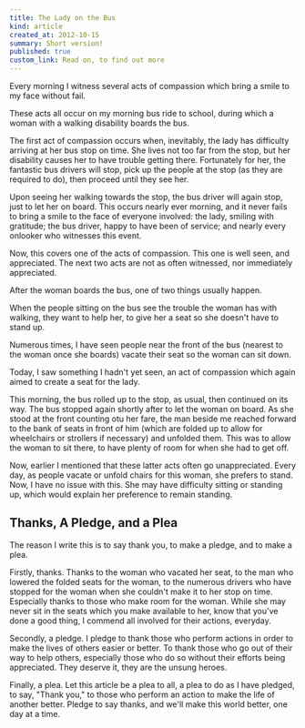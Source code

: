 ```yaml
---
title: The Lady on the Bus
kind: article
created_at: 2012-10-15
summary: Short version!
published: true
custom_link: Read on, to find out more
---
```


Every morning I witness several acts of compassion which bring a smile to my face without fail.

These acts all occur on my morning bus ride to school, during which a woman with a walking disability boards the bus.

The first act of compassion occurs when, inevitably, the lady has difficulty arriving at her bus stop on time. She lives not too far from the stop, but her disability causes her to have trouble getting there. Fortunately for her, the fantastic bus drivers will stop, pick up the people at the stop (as they are required to do), then proceed until they see her.

Upon seeing her walking towards the stop, the bus driver will again stop, just to let her on board. This occurs nearly ever morning, and it never fails to bring a smile to the face of everyone involved: the lady, smiling with gratitude; the bus driver, happy to have been of service; and nearly every onlooker who witnesses this event.

Now, this covers one of the acts of compassion. This one is well seen, and appreciated. The next two acts are not as often witnessed, nor immediately appreciated.

After the woman boards the bus, one of two things usually happen.

When the people sitting on the bus see the trouble the woman has with walking, they want to help her, to give her a seat so she doesn't have to stand up.

Numerous times, I have seen people near the front of the bus (nearest to the woman once she boards) vacate their seat so the woman can sit down.

Today, I saw something I hadn't yet seen, an act of compassion which again aimed to create a seat for the lady.

This morning, the bus rolled up to the stop, as usual, then continued on its way. The bus stopped again shortly after to let the woman on board. As she stood at the front counting otu her fare, the man beside me reached forward to the bank of seats in front of him  (which are folded up to allow for wheelchairs or strollers if necessary) and unfolded them. This was to allow the woman to sit there, to have plenty of room for when she had to get off.

Now, earlier I mentioned that these latter acts often go unappreciated. Every day, as people vacate or unfold chairs for this woman, she prefers to stand. Now, I have no issue with this. She may have difficulty sitting or standing up, which would explain her preference to remain standing.

## Thanks, A Pledge, and a Plea

The reason I write this is to say thank you, to make a pledge, and to make a plea.

Firstly, thanks. Thanks to the woman who vacated her seat, to the man who lowered the folded seats for the woman, to the numerous drivers who have stopped for the woman when she couldn't make it to her stop on time. Especially thanks to those who make room for the woman. While she may never sit in the seats which you make available to her, know that you've done a good thing, I commend all involved for their actions, everyday.

Secondly, a pledge. I pledge to thank those who perform actions in order to make the lives of others easier or better. To thank those who go out of their way to help others, especially those who do so without their efforts being appreciated. They deserve it, they are the unsung heroes.

Finally, a plea. Let this article be a plea to all, a plea to do as I have pledged, to say, "Thank you," to those who perform an action to make the life of another better. Pledge to say thanks, and we'll make this world better, one day at a time.
